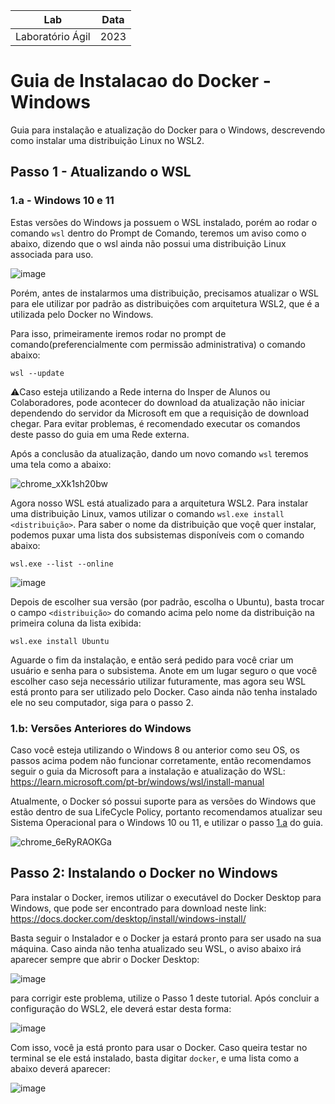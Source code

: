 | **Lab**         |     **Data**   |
|  :----:     |  :----:    |
| Laboratório Ágil     | 2023       |

Guia de Instalacao do Docker - Windows
===
Guia para instalação e atualização do Docker para o Windows, descrevendo como instalar uma distribuição Linux no WSL2.

## Passo 1 - Atualizando o WSL

### 1.a - Windows 10 e 11
Estas versões do Windows ja possuem o WSL instalado, porém ao rodar o comando ``wsl`` dentro do Prompt de Comando, teremos um aviso como o abaixo, dizendo que o wsl ainda não possui uma distribuição Linux associada para uso.

![image](https://user-images.githubusercontent.com/18387737/225308152-447da342-ebff-44e1-8bf8-f1034586c099.png)

Porém, antes de instalarmos uma distribuição, precisamos atualizar o WSL para ele utilizar por padrão as distribuições com arquitetura WSL2, que é a utilizada pelo Docker no Windows.

Para isso, primeiramente iremos rodar no prompt de comando(preferencialmente com permissão administrativa) o comando abaixo:

```
wsl --update
```
⚠️Caso esteja utilizando a Rede interna do Insper de Alunos ou Colaboradores, pode acontecer do download da atualização não iniciar dependendo do servidor da Microsoft em que a requisição de download chegar. Para evitar problemas, é recomendado executar os comandos deste passo do guia em uma Rede externa.

Após a conclusão da atualização, dando um novo comando ``wsl`` teremos uma tela como a abaixo:

![chrome_xXk1sh20bw](https://user-images.githubusercontent.com/18387737/225321510-0360b75e-9ae0-4ff8-98db-959e6da804dd.png)

Agora nosso WSL está atualizado para a arquitetura WSL2. Para instalar uma distribuição Linux, vamos utilizar o comando ``wsl.exe install <distribuição>``. Para saber o nome da distribuição que voçê quer instalar, podemos puxar uma lista dos subsistemas disponíveis com o comando abaixo:
````
wsl.exe --list --online
````
![image](https://user-images.githubusercontent.com/18387737/225322426-c473659e-8182-4f12-bf8e-8e95fdad961b.png)

Depois de escolher sua versão (por padrão, escolha o Ubuntu), basta trocar o campo ``<distribuição>`` do comando acima pelo nome da distribuição na primeira coluna da lista exibida:
````
wsl.exe install Ubuntu
````

Aguarde o fim da instalação, e então será pedido para você criar um usuário e senha para o subsistema. Anote em um lugar seguro o que você escolher caso seja necessário utilizar futuramente, mas agora seu WSL está pronto para ser utilizado pelo Docker. Caso ainda não tenha instalado ele no seu computador, siga para o passo 2.

### 1.b: Versões Anteriores do Windows
Caso você esteja utilizando o Windows 8 ou anterior como seu OS, os passos acima podem não funcionar corretamente, então recomendamos seguir o guia da Microsoft para a instalação e atualização do WSL: https://learn.microsoft.com/pt-br/windows/wsl/install-manual

Atualmente, o Docker só possui suporte para as versões do Windows que estão dentro de sua LifeCycle Policy, portanto recomendamos atualizar seu Sistema Operacional para o Windows 10 ou 11, e utilizar o passo [1.a](#1a---windows-10-e-11) do guia.

![chrome_6eRyRAOKGa](https://user-images.githubusercontent.com/18387737/225332421-c1f52e9e-236b-45b8-a284-3f4cf7baf576.png)

## Passo 2: Instalando o Docker no Windows

Para instalar o Docker, iremos utilizar o executável do Docker Desktop para Windows, que pode ser encontrado para download neste link: https://docs.docker.com/desktop/install/windows-install/

Basta seguir o Instalador e o Docker ja estará pronto para ser usado na sua máquina. Caso ainda não tenha atualizado seu WSL, o aviso abaixo irá aparecer sempre que abrir o Docker Desktop:

![image](https://user-images.githubusercontent.com/18387737/225328678-ab7325f8-e196-44a6-bbd3-b3bdfec3f3ca.png)

para corrigir este problema, utilize o Passo 1 deste tutorial. Após concluir a configuração do WSL2, ele deverá estar desta forma:

![image](https://user-images.githubusercontent.com/18387737/225329477-e9052219-3df3-4ec3-905e-054c37802724.png)

Com isso, você ja está pronto para usar o Docker. Caso queira testar no terminal se ele está instalado, basta digitar ``docker``, e uma lista como a abaixo deverá aparecer:

![image](https://user-images.githubusercontent.com/18387737/225329924-75af2ded-cd49-4244-86b7-610d93aae373.png)

